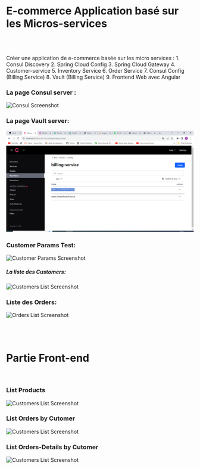 <h1>E-commerce Application basé sur les Micros-services</h1>
<br/><br/>
<p>
Créer une application de e-commerce basée sur les micro services :
1. Consul Discovery
2. Spring Cloud Config
3. Spring Cloud Gateway
4. Customer-service
5. Inventory Service
6. Order Service
7. Consul Config (Billing Service)
8. Vault (Billing Service)
9. Frontend Web avec Angular </p>

<h3>La page Consul server :</h3>
<img src="Captures/consul.PNG" alt="Consul Screenshot">
<h3>La page Vault server:</h3>
<img src="Captures/vault.PNG" alt="Consul Screenshot">
<br/> 
<h3>Customer Params Test:</h3>
<img src="Captures/customer-params.PNG" alt="Customer Params Screenshot">
<br/> 
<h5>La liste des Customers:</h5>
<img src="Captures/customers.PNG" alt="Customers List Screenshot">
<br/> 
<h3>Liste des Orders:</h3>
<img src="Captures/List-Orders.PNG" alt="Orders List Screenshot">
<br/> <br/>  <br/> <br/> 
<h1>Partie Front-end</h1>
<br/> 
<h3>List Products</h3>
<img src="Captures/products.PNG" alt="Customers List Screenshot">
<br/> 
<h3>List Orders by Cutomer</h3>
<img src="Captures/List-Orders.PNG" alt="Customers List Screenshot">
<h3>List Orders-Details by Cutomer</h3>
<img src="Captures/.PNG" alt="Customers List Screenshot">
